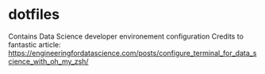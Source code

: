 # dotfiles

Contains Data Science developer environement configuration 
Credits to fantastic article: https://engineeringfordatascience.com/posts/configure_terminal_for_data_science_with_oh_my_zsh/


```sh

```
